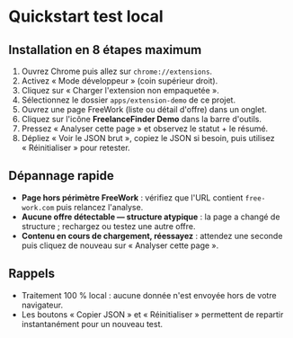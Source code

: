 # Quickstart test local

## Installation en 8 étapes maximum
1. Ouvrez Chrome puis allez sur `chrome://extensions`.
2. Activez « Mode développeur » (coin supérieur droit).
3. Cliquez sur « Charger l'extension non empaquetée ».
4. Sélectionnez le dossier `apps/extension-demo` de ce projet.
5. Ouvrez une page FreeWork (liste ou détail d'offre) dans un onglet.
6. Cliquez sur l'icône **FreelanceFinder Demo** dans la barre d'outils.
7. Pressez « Analyser cette page » et observez le statut + le résumé.
8. Dépliez « Voir le JSON brut », copiez le JSON si besoin, puis utilisez « Réinitialiser » pour retester.

## Dépannage rapide
- **Page hors périmètre FreeWork** : vérifiez que l'URL contient `free-work.com` puis relancez l'analyse.
- **Aucune offre détectable — structure atypique** : la page a changé de structure ; rechargez ou testez une autre offre.
- **Contenu en cours de chargement, réessayez** : attendez une seconde puis cliquez de nouveau sur « Analyser cette page ».

## Rappels
- Traitement 100 % local : aucune donnée n'est envoyée hors de votre navigateur.
- Les boutons « Copier JSON » et « Réinitialiser » permettent de repartir instantanément pour un nouveau test.

